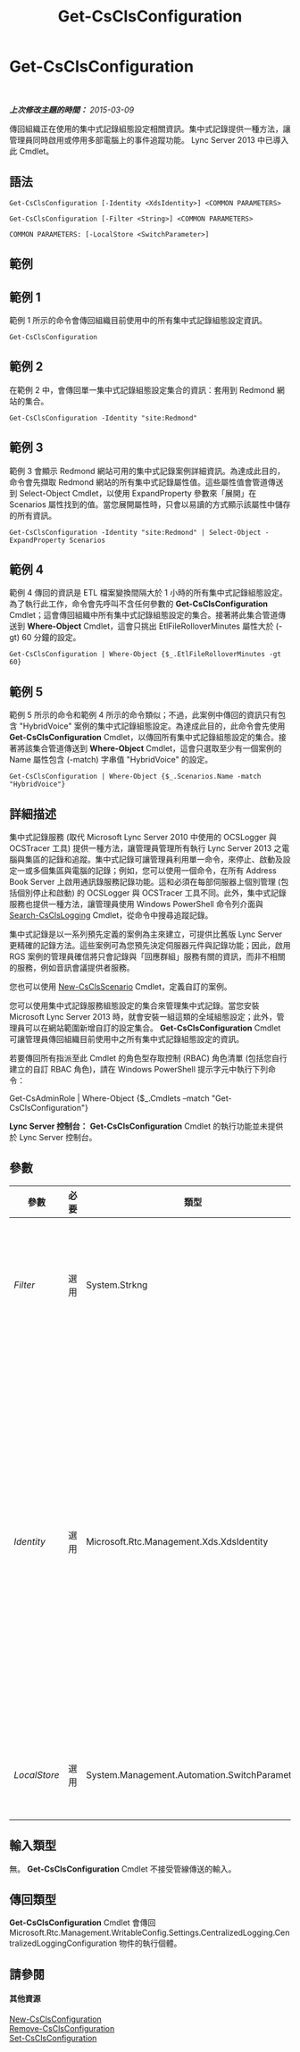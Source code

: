 ﻿---
title: Get-CsClsConfiguration
TOCTitle: Get-CsClsConfiguration
ms:assetid: 5fef2e35-e23c-453d-97e5-cb9c4e7bfef7
ms:mtpsurl: https://technet.microsoft.com/zh-tw/library/JJ619179(v=OCS.15)
ms:contentKeyID: 49291073
ms.date: 08/10/2015
mtps_version: v=OCS.15
ms.translationtype: HT
---

# Get-CsClsConfiguration

 

_**上次修改主題的時間：** 2015-03-09_

傳回組織正在使用的集中式記錄組態設定相關資訊。集中式記錄提供一種方法，讓管理員同時啟用或停用多部電腦上的事件追蹤功能。 Lync Server 2013 中已導入此 Cmdlet。

## 語法

    Get-CsClsConfiguration [-Identity <XdsIdentity>] <COMMON PARAMETERS>

    Get-CsClsConfiguration [-Filter <String>] <COMMON PARAMETERS>

    COMMON PARAMETERS: [-LocalStore <SwitchParameter>]

## 範例

## 範例 1

範例 1 所示的命令會傳回組織目前使用中的所有集中式記錄組態設定資訊。

    Get-CsClsConfiguration

## 範例 2

在範例 2 中，會傳回單一集中式記錄組態設定集合的資訊：套用到 Redmond 網站的集合。

    Get-CsClsConfiguration -Identity "site:Redmond"

## 範例 3

範例 3 會顯示 Redmond 網站可用的集中式記錄案例詳細資訊。為達成此目的，命令會先擷取 Redmond 網站的所有集中式記錄屬性值。這些屬性值會管道傳送到 Select-Object Cmdlet，以使用 ExpandProperty 參數來「展開」在 Scenarios 屬性找到的值。當您展開屬性時，只會以易讀的方式顯示該屬性中儲存的所有資訊。

    Get-CsClsConfiguration -Identity "site:Redmond" | Select-Object -ExpandProperty Scenarios

## 範例 4

範例 4 傳回的資訊是 ETL 檔案變換間隔大於 1 小時的所有集中式記錄組態設定。為了執行此工作，命令會先呼叫不含任何參數的 **Get-CsClsConfiguration** Cmdlet；這會傳回組織中所有集中式記錄組態設定的集合。接著將此集合管道傳送到 **Where-Object** Cmdlet，這會只挑出 EtlFileRolloverMinutes 屬性大於 (-gt) 60 分鐘的設定。

    Get-CsClsConfiguration | Where-Object {$_.EtlFileRolloverMinutes -gt 60}

## 範例 5

範例 5 所示的命令和範例 4 所示的命令類似；不過，此案例中傳回的資訊只有包含 "HybridVoice" 案例的集中式記錄組態設定。為達成此目的，此命令會先使用 **Get-CsClsConfiguration** Cmdlet，以傳回所有集中式記錄組態設定的集合。接著將該集合管道傳送到 **Where-Object** Cmdlet，這會只選取至少有一個案例的 Name 屬性包含 (-match) 字串值 "HybridVoice" 的設定。

    Get-CsClsConfiguration | Where-Object {$_.Scenarios.Name -match "HybridVoice"}

## 詳細描述

集中式記錄服務 (取代 Microsoft Lync Server 2010 中使用的 OCSLogger 與 OCSTracer 工具) 提供一種方法，讓管理員管理所有執行 Lync Server 2013 之電腦與集區的記錄和追蹤。集中式記錄可讓管理員利用單一命令，來停止、啟動及設定一或多個集區與電腦的記錄；例如，您可以使用一個命令，在所有 Address Book Server 上啟用通訊錄服務記錄功能。這和必須在每部伺服器上個別管理 (包括個別停止和啟動) 的 OCSLogger 與 OCSTracer 工具不同。此外，集中式記錄服務也提供一種方法，讓管理員使用 Windows PowerShell 命令列介面與 [Search-CsClsLogging](search-csclslogging.md) Cmdlet，從命令中搜尋追蹤記錄。

集中式記錄是以一系列預先定義的案例為主來建立，可提供比舊版 Lync Server 更精確的記錄方法。這些案例可為您預先決定伺服器元件與記錄功能；因此，啟用 RGS 案例的管理員確信將只會記錄與「回應群組」服務有關的資訊，而非不相關的服務，例如音訊會議提供者服務。

您也可以使用 [New-CsClsScenario](new-csclsscenario.md) Cmdlet，定義自訂的案例。

您可以使用集中式記錄服務組態設定的集合來管理集中式記錄。當您安裝 Microsoft Lync Server 2013 時，就會安裝一組這類的全域組態設定；此外，管理員可以在網站範圍新增自訂的設定集合。 **Get-CsClsConfiguration** Cmdlet 可讓管理員傳回組織目前使用中之所有集中式記錄組態設定的資訊。

若要傳回所有指派至此 Cmdlet 的角色型存取控制 (RBAC) 角色清單 (包括您自行建立的自訂 RBAC 角色)，請在 Windows PowerShell 提示字元中執行下列命令：

Get-CsAdminRole | Where-Object {$\_.Cmdlets –match "Get-CsClsConfiguration"}

**Lync Server 控制台：** **Get-CsClsConfiguration** Cmdlet 的執行功能並未提供於 Lync Server 控制台。

## 參數


<table>
<colgroup>
<col style="width: 25%" />
<col style="width: 25%" />
<col style="width: 25%" />
<col style="width: 25%" />
</colgroup>
<thead>
<tr class="header">
<th>參數</th>
<th>必要</th>
<th>類型</th>
<th>說明</th>
</tr>
</thead>
<tbody>
<tr class="odd">
<td><p><em>Filter</em></p></td>
<td><p>選用</p></td>
<td><p>System.Strkng</p></td>
<td><p>可讓您使用萬用字元，以傳回一或多個集中式記錄組態設定集合。例如，若要傳回在此網站範圍所設定之所有設定集合，請使用此語法：</p>
<p>-Filter &quot;site:*&quot;</p></td>
</tr>
<tr class="even">
<td><p><em>Identity</em></p></td>
<td><p>選用</p></td>
<td><p>Microsoft.Rtc.Management.Xds.XdsIdentity</p></td>
<td><p>表示您要傳回之集中式記錄組態設定集合的唯一識別碼。若要參照全域設定，請使用此語法：</p>
<p>-Identity &quot;global&quot;</p>
<p>若要參照在此網站範圍設定的集合，請使用類似下列的語法：</p>
<p>-Identity &quot;site:Redmond&quot;</p>
<p>請注意，如有指定 Identity，即無法使用萬用字元。如果您必須使用萬用字元，請改為包含 Filter 參數。</p>
<p>如果未指定此參數，則 <strong>Get-CsClsConfiguration</strong> Cmdlet 會傳回組織使用中之所有集中式記錄組態設定的集合。</p></td>
</tr>
<tr class="odd">
<td><p><em>LocalStore</em></p></td>
<td><p>選用</p></td>
<td><p>System.Management.Automation.SwitchParameter</p></td>
<td><p>從中央管理存放區的本機複本擷取集中式記錄組態資料，而不是從中央管理存放區本身擷取。</p></td>
</tr>
</tbody>
</table>


## 輸入類型

無。 **Get-CsClsConfiguration** Cmdlet 不接受管線傳送的輸入。

## 傳回類型

**Get-CsClsConfiguration** Cmdlet 會傳回 Microsoft.Rtc.Management.WritableConfig.Settings.CentralizedLogging.CentralizedLoggingConfiguration 物件的執行個體。

## 請參閱

#### 其他資源

[New-CsClsConfiguration](new-csclsconfiguration.md)  
[Remove-CsClsConfiguration](remove-csclsconfiguration.md)  
[Set-CsClsConfiguration](set-csclsconfiguration.md)

